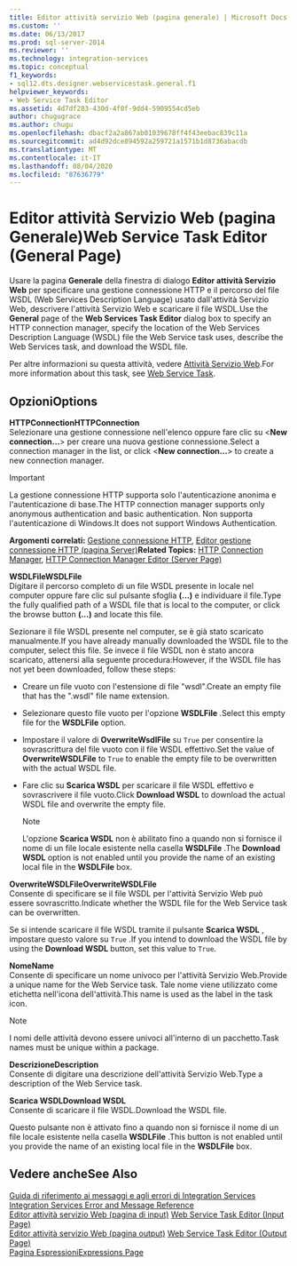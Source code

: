 ```yaml
---
title: Editor attività servizio Web (pagina generale) | Microsoft Docs
ms.custom: ''
ms.date: 06/13/2017
ms.prod: sql-server-2014
ms.reviewer: ''
ms.technology: integration-services
ms.topic: conceptual
f1_keywords:
- sql12.dts.designer.webservicestask.general.f1
helpviewer_keywords:
- Web Service Task Editor
ms.assetid: 4d7df283-430d-4f0f-9dd4-5909554cd5eb
author: chugugrace
ms.author: chugu
ms.openlocfilehash: dbacf2a2a867ab01039678ff4f43eebac839c11a
ms.sourcegitcommit: ad4d92dce894592a259721a1571b1d8736abacdb
ms.translationtype: MT
ms.contentlocale: it-IT
ms.lasthandoff: 08/04/2020
ms.locfileid: "87636779"
---
```

# <a name="web-service-task-editor-general-page"></a><span data-ttu-id="cbde8-102">Editor attività Servizio Web (pagina Generale)</span><span class="sxs-lookup"><span data-stu-id="cbde8-102">Web Service Task Editor (General Page)</span></span>
  <span data-ttu-id="cbde8-103">Usare la pagina **Generale** della finestra di dialogo **Editor attività Servizio Web** per specificare una gestione connessione HTTP e il percorso del file WSDL (Web Services Description Language) usato dall'attività Servizio Web, descrivere l'attività Servizio Web e scaricare il file WSDL.</span><span class="sxs-lookup"><span data-stu-id="cbde8-103">Use the **General** page of the **Web Services Task Editor** dialog box to specify an HTTP connection manager, specify the location of the Web Services Description Language (WSDL) file the Web Service task uses, describe the Web Services task, and download the WSDL file.</span></span>  
  
 <span data-ttu-id="cbde8-104">Per altre informazioni su questa attività, vedere [Attività Servizio Web](control-flow/web-service-task.md).</span><span class="sxs-lookup"><span data-stu-id="cbde8-104">For more information about this task, see [Web Service Task](control-flow/web-service-task.md).</span></span>  
  
## <a name="options"></a><span data-ttu-id="cbde8-105">Opzioni</span><span class="sxs-lookup"><span data-stu-id="cbde8-105">Options</span></span>  
 <span data-ttu-id="cbde8-106">**HTTPConnection**</span><span class="sxs-lookup"><span data-stu-id="cbde8-106">**HTTPConnection**</span></span>  
 <span data-ttu-id="cbde8-107">Selezionare una gestione connessione nell'elenco oppure fare clic su \<**New connection...**> per creare una nuova gestione connessione.</span><span class="sxs-lookup"><span data-stu-id="cbde8-107">Select a connection manager in the list, or click \<**New connection...**> to create a new connection manager.</span></span>  
  
> [!IMPORTANT]  
>  <span data-ttu-id="cbde8-108">La gestione connessione HTTP supporta solo l'autenticazione anonima e l'autenticazione di base.</span><span class="sxs-lookup"><span data-stu-id="cbde8-108">The HTTP connection manager supports only anonymous authentication and basic authentication.</span></span> <span data-ttu-id="cbde8-109">Non supporta l'autenticazione di Windows.</span><span class="sxs-lookup"><span data-stu-id="cbde8-109">It does not support Windows Authentication.</span></span>  
  
 <span data-ttu-id="cbde8-110">**Argomenti correlati:**  [Gestione connessione HTTP](connection-manager/http-connection-manager.md), [Editor gestione connessione HTTP &#40;pagina Server&#41;](../../2014/integration-services/http-connection-manager-editor-server-page.md)</span><span class="sxs-lookup"><span data-stu-id="cbde8-110">**Related Topics:**  [HTTP Connection Manager](connection-manager/http-connection-manager.md), [HTTP Connection Manager Editor &#40;Server Page&#41;](../../2014/integration-services/http-connection-manager-editor-server-page.md)</span></span>  
  
 <span data-ttu-id="cbde8-111">**WSDLFile**</span><span class="sxs-lookup"><span data-stu-id="cbde8-111">**WSDLFile**</span></span>  
 <span data-ttu-id="cbde8-112">Digitare il percorso completo di un file WSDL presente in locale nel computer oppure fare clic sul pulsante sfoglia **(...)** e individuare il file.</span><span class="sxs-lookup"><span data-stu-id="cbde8-112">Type the fully qualified path of a WSDL file that is local to the computer, or click the browse button **(...)** and locate this file.</span></span>  
  
 <span data-ttu-id="cbde8-113">Sezionare il file WSDL presente nel computer, se è già stato scaricato manualmente.</span><span class="sxs-lookup"><span data-stu-id="cbde8-113">If you have already manually downloaded the WSDL file to the computer, select this file.</span></span> <span data-ttu-id="cbde8-114">Se invece il file WSDL non è stato ancora scaricato, attenersi alla seguente procedura:</span><span class="sxs-lookup"><span data-stu-id="cbde8-114">However, if the WSDL file has not yet been downloaded, follow these steps:</span></span>  
  
-   <span data-ttu-id="cbde8-115">Creare un file vuoto con l'estensione di file "wsdl".</span><span class="sxs-lookup"><span data-stu-id="cbde8-115">Create an empty file that has the ".wsdl" file name extension.</span></span>  
  
-   <span data-ttu-id="cbde8-116">Selezionare questo file vuoto per l'opzione **WSDLFile** .</span><span class="sxs-lookup"><span data-stu-id="cbde8-116">Select this empty file for the **WSDLFile** option.</span></span>  
  
-   <span data-ttu-id="cbde8-117">Impostare il valore di **OverwriteWsdlFile** su `True` per consentire la sovrascrittura del file vuoto con il file WSDL effettivo.</span><span class="sxs-lookup"><span data-stu-id="cbde8-117">Set the value of **OverwriteWSDLFile** to `True` to enable the empty file to be overwritten with the actual WSDL file.</span></span>  
  
-   <span data-ttu-id="cbde8-118">Fare clic su **Scarica WSDL** per scaricare il file WSDL effettivo e sovrascrivere il file vuoto.</span><span class="sxs-lookup"><span data-stu-id="cbde8-118">Click **Download WSDL** to download the actual WSDL file and overwrite the empty file.</span></span>  
  
    > [!NOTE]  
    >  <span data-ttu-id="cbde8-119">L'opzione **Scarica WSDL** non è abilitato fino a quando non si fornisce il nome di un file locale esistente nella casella **WSDLFile** .</span><span class="sxs-lookup"><span data-stu-id="cbde8-119">The **Download WSDL** option is not enabled until you provide the name of an existing local file in the **WSDLFile** box.</span></span>  
  
 <span data-ttu-id="cbde8-120">**OverwriteWSDLFile**</span><span class="sxs-lookup"><span data-stu-id="cbde8-120">**OverwriteWSDLFile**</span></span>  
 <span data-ttu-id="cbde8-121">Consente di specificare se il file WSDL per l'attività Servizio Web può essere sovrascritto.</span><span class="sxs-lookup"><span data-stu-id="cbde8-121">Indicate whether the WSDL file for the Web Service task can be overwritten.</span></span>  
  
 <span data-ttu-id="cbde8-122">Se si intende scaricare il file WSDL tramite il pulsante **Scarica WSDL** , impostare questo valore su `True` .</span><span class="sxs-lookup"><span data-stu-id="cbde8-122">If you intend to download the WSDL file by using the **Download WSDL** button, set this value to `True`.</span></span>  
  
 <span data-ttu-id="cbde8-123">**Nome**</span><span class="sxs-lookup"><span data-stu-id="cbde8-123">**Name**</span></span>  
 <span data-ttu-id="cbde8-124">Consente di specificare un nome univoco per l'attività Servizio Web.</span><span class="sxs-lookup"><span data-stu-id="cbde8-124">Provide a unique name for the Web Service task.</span></span> <span data-ttu-id="cbde8-125">Tale nome viene utilizzato come etichetta nell'icona dell'attività.</span><span class="sxs-lookup"><span data-stu-id="cbde8-125">This name is used as the label in the task icon.</span></span>  
  
> [!NOTE]  
>  <span data-ttu-id="cbde8-126">I nomi delle attività devono essere univoci all'interno di un pacchetto.</span><span class="sxs-lookup"><span data-stu-id="cbde8-126">Task names must be unique within a package.</span></span>  
  
 <span data-ttu-id="cbde8-127">**Descrizione**</span><span class="sxs-lookup"><span data-stu-id="cbde8-127">**Description**</span></span>  
 <span data-ttu-id="cbde8-128">Consente di digitare una descrizione dell'attività Servizio Web.</span><span class="sxs-lookup"><span data-stu-id="cbde8-128">Type a description of the Web Service task.</span></span>  
  
 <span data-ttu-id="cbde8-129">**Scarica WSDL**</span><span class="sxs-lookup"><span data-stu-id="cbde8-129">**Download WSDL**</span></span>  
 <span data-ttu-id="cbde8-130">Consente di scaricare il file WSDL.</span><span class="sxs-lookup"><span data-stu-id="cbde8-130">Download the WSDL file.</span></span>  
  
 <span data-ttu-id="cbde8-131">Questo pulsante non è attivato fino a quando non si fornisce il nome di un file locale esistente nella casella **WSDLFile** .</span><span class="sxs-lookup"><span data-stu-id="cbde8-131">This button is not enabled until you provide the name of an existing local file in the **WSDLFile** box.</span></span>  
  
## <a name="see-also"></a><span data-ttu-id="cbde8-132">Vedere anche</span><span class="sxs-lookup"><span data-stu-id="cbde8-132">See Also</span></span>  
 <span data-ttu-id="cbde8-133">[Guida di riferimento ai messaggi e agli errori di Integration Services](../../2014/integration-services/integration-services-error-and-message-reference.md) </span><span class="sxs-lookup"><span data-stu-id="cbde8-133">[Integration Services Error and Message Reference](../../2014/integration-services/integration-services-error-and-message-reference.md) </span></span>  
 <span data-ttu-id="cbde8-134">[Editor attività servizio Web &#40;pagina di input&#41;](../../2014/integration-services/web-service-task-editor-input-page.md) </span><span class="sxs-lookup"><span data-stu-id="cbde8-134">[Web Service Task Editor &#40;Input Page&#41;](../../2014/integration-services/web-service-task-editor-input-page.md) </span></span>  
 <span data-ttu-id="cbde8-135">[Editor attività servizio Web &#40;pagina output&#41;](../../2014/integration-services/web-service-task-editor-output-page.md) </span><span class="sxs-lookup"><span data-stu-id="cbde8-135">[Web Service Task Editor &#40;Output Page&#41;](../../2014/integration-services/web-service-task-editor-output-page.md) </span></span>  
 [<span data-ttu-id="cbde8-136">Pagina Espressioni</span><span class="sxs-lookup"><span data-stu-id="cbde8-136">Expressions Page</span></span>](expressions/expressions-page.md)  
  
  
